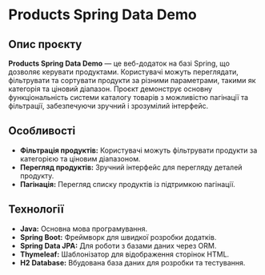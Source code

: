 # Products Spring Data Demo

## Опис проєкту

**Products Spring Data Demo** — це веб-додаток на базі Spring, що дозволяє керувати продуктами. Користувачі можуть переглядати, фільтрувати та сортувати продукти за різними параметрами, такими як категорія та ціновий діапазон. Проєкт демонструє основну функціональність системи каталогу товарів з можливістю пагінації та фільтрації, забезпечуючи зручний і зрозумілий інтерфейс.

## Особливості

- **Фільтрація продуктів:** Користувачі можуть фільтрувати продукти за категорією та ціновим діапазоном.
- **Перегляд продуктів:** Зручний інтерфейс для перегляду деталей продукту.
- **Пагінація:** Перегляд списку продуктів із підтримкою пагінації.

## Технології

- **Java:** Основна мова програмування.
- **Spring Boot:** Фреймворк для швидкої розробки додатків.
- **Spring Data JPA:** Для роботи з базами даних через ORM.
- **Thymeleaf:** Шаблонізатор для відображення сторінок HTML.
- **H2 Database:** Вбудована база даних для розробки та тестування.